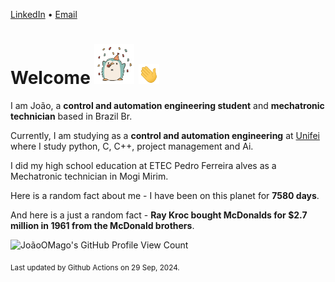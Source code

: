 [LinkedIn](https://www.linkedin.com/in/joão-pedro-gozzoli-b95641301/) &bull;
[Email](joaopedrogozzoli@gmail.com)

# Welcome <img src="happy.gif" height="64px" /> <img src="wave.gif" height="32px" />

I am João, a  **control and automation engineering student** and **mechatronic technician** based in Brazil Br.

Currently, I am studying as a **control and automation engineering** at [Unifei](https://unifei.edu.br) where I study python, C, C++, project management and Ai.

I did my high school education at ETEC Pedro Ferreira alves as a Mechatronic technician in Mogi Mirim.

Here is a random fact about me - I have been on this planet for **7580 days**.

And here is a just a random fact -  **Ray Kroc bought McDonalds for $2.7 million in 1961 from the McDonald brothers**.

![JoãoOMago's GitHub Profile View Count](https://komarev.com/ghpvc/?username=JoaoOMago)

<sub>Last updated by Github Actions on 29 Sep, 2024.</sub>
